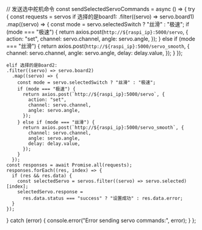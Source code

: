 // 发送选中舵机命令
const sendSelectedServoCommands = async () => {
  try {
    const requests = servos
    if 选择的是board1:
      .filter((servo) => servo.board1)
      .map((servo) => {
        const mode = servo.selectedSwitch ? "丝滑" : "极速";
        if (mode === "极速") {
          return axios.post(`http://${raspi_ip}:5000/servo`, {
            action: "set",
            channel: servo.channel,
            angle: servo.angle,
          });
        } else if (mode === "丝滑") {
          return axios.post(`http://${raspi_ip}:5000/servo_smooth`, {
            channel: servo.channel,
            angle: servo.angle,
            delay: delay.value,
          });
        }
      });

    elif 选择的是Board2:
    .filter((servo) => servo.board2)
      .map((servo) => {
        const mode = servo.selectedSwitch ? "丝滑" : "极速";
        if (mode === "极速") {
          return axios.post(`http://${raspi_ip}:5000/servo`, {
            action: "set",
            channel: servo.channel,
            angle: servo.angle,
          });
        } else if (mode === "丝滑") {
          return axios.post(`http://${raspi_ip}:5000/servo_smooth`, {
            channel: servo.channel,
            angle: servo.angle,
            delay: delay.value,
          });
        }
      });
    const responses = await Promise.all(requests);
    responses.forEach((res, index) => {
      if (res && res.data) {
        const selectedServo = servos.filter((servo) => servo.selected)[index];
        selectedServo.response =
          res.data.status === "success" ? "设置成功" : res.data.error;
      }
    });
  } catch (error) {
    console.error("Error sending servo commands:", error);
  }
};